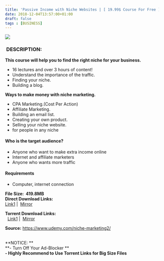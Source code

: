 ```yaml
---
title: 'Passive Income with Niche Websites | [ 19.99$ Course For Free ]'
date: 2018-12-04T13:57:00+01:00
draft: false
tags : [BUSINESS]
---
```


  

[![](https://4.bp.blogspot.com/-N_2f9M-kzWs/XAZ4q_fNQxI/AAAAAAAAAe0/MfFxW6xXWE86zND92OCBtg4IAWrwSUL6QCLcBGAs/s640/Passive-Income-with-Niche-Websites.jpg)](https://4.bp.blogspot.com/-N_2f9M-kzWs/XAZ4q_fNQxI/AAAAAAAAAe0/MfFxW6xXWE86zND92OCBtg4IAWrwSUL6QCLcBGAs/s1600/Passive-Income-with-Niche-Websites.jpg)

###  DESCRIPTION:

**This course will help you to find the right niche for your business.**  

*   16 lectures and over 3 hours of content!
*   Understand the importance of the traffic.
*   Finding your niche.
*   Building a blog.

**Ways to make money with niche marketing.**  

*   CPA Marketing.(Cost Per Action)
*   Affiliate Marketing.
*   Building an email list.
*   Creating your own product.
*   Selling your niche website.
*   for people in any niche

#### Who is the target audience?

*   Anyone who want to make extra income online
*   Internet and affiliate marketers
*   Anyone who wants more traffic

#### Requirements

*   Computer, internet connection

**File Size:  419.8MB**  
**Direct Download Links:**  
 [Link1](http://turboagram.com/18521555/niche-websites-link1) |  [Mirror](http://turboagram.com/18521555/niche-websites-link2)  
  
**Torrent Download Links:**  
  [Link1](http://turboagram.com/18521555/niche-websites-torrent1) |  [Mirror](http://turboagram.com/18521555/niche-websites-torrent2)  
  
**Source:** https://www.udemy.com/niche-marketing2/  
   
  
**NOTICE: **  
**\- Turn Off Your Ad-Blocker **  
**\- Highly Recommend to Use Torrent Links for Big Size Files**